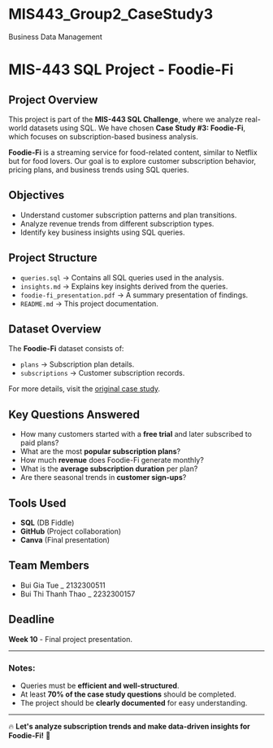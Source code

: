 # MIS443_Group2_CaseStudy3
Business Data Management
# MIS-443 SQL Project - Foodie-Fi

## Project Overview
This project is part of the **MIS-443 SQL Challenge**, where we analyze real-world datasets using SQL. We have chosen **Case Study #3: Foodie-Fi**, which focuses on subscription-based business analysis.

**Foodie-Fi** is a streaming service for food-related content, similar to Netflix but for food lovers. Our goal is to explore customer subscription behavior, pricing plans, and business trends using SQL queries.

## Objectives
- Understand customer subscription patterns and plan transitions.
- Analyze revenue trends from different subscription types.
- Identify key business insights using SQL queries.

## Project Structure
- `queries.sql` → Contains all SQL queries used in the analysis.
- `insights.md` → Explains key insights derived from the queries.
- `foodie-fi_presentation.pdf` → A summary presentation of findings.
- `README.md` → This project documentation.

## Dataset Overview
The **Foodie-Fi** dataset consists of:
- `plans` → Subscription plan details.
- `subscriptions` → Customer subscription records.

For more details, visit the [original case study](https://8weeksqlchallenge.com/case-study-3/).

## Key Questions Answered
- How many customers started with a **free trial** and later subscribed to paid plans?
- What are the most **popular subscription plans**?
- How much **revenue** does Foodie-Fi generate monthly?
- What is the **average subscription duration** per plan?
- Are there seasonal trends in **customer sign-ups**?

## Tools Used
- **SQL** (DB Fiddle)
- **GitHub** (Project collaboration)
- **Canva** (Final presentation)

## Team Members
- Bui Gia Tue _ 2132300511  
- Bui Thi Thanh Thao _ 2232300157   

## Deadline
**Week 10** - Final project presentation.

---

### Notes:
- Queries must be **efficient and well-structured**.
- At least **70% of the case study questions** should be completed.
- The project should be **clearly documented** for easy understanding.

---

🔥 **Let's analyze subscription trends and make data-driven insights for Foodie-Fi!** 🚀
